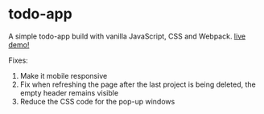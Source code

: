 # todo-app

A simple todo-app build with vanilla JavaScript, CSS and Webpack. 
[live demo!](https://vbit27.github.io/todo-app/)

Fixes:

1. Make it mobile responsive
2. Fix when refreshing the page after the last project is being deleted, the empty header remains visible
3. Reduce the CSS code for the pop-up windows
